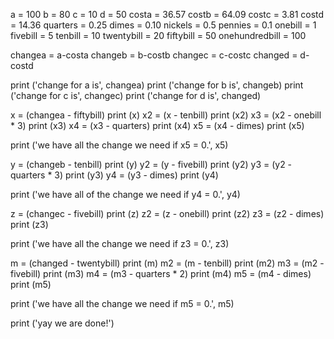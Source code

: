 a = 100
b = 80
c = 10
d = 50
costa = 36.57
costb = 64.09
costc = 3.81
costd = 14.36
quarters = 0.25
dimes = 0.10
nickels = 0.5
pennies = 0.1
onebill = 1
fivebill = 5
tenbill = 10
twentybill = 20
fiftybill = 50 
onehundredbill = 100

changea = a-costa
changeb = b-costb
changec = c-costc
changed = d-costd


print ('change for a is', changea)
print ('change for b is', changeb)
print ('change for c is', changec)
print ('change for d is', changed)

x = (changea - fiftybill) 
print (x)
x2 = (x - tenbill)
print (x2)
x3 = (x2 - onebill * 3)
print (x3)
x4 = (x3 - quarters)
print (x4)
x5 = (x4 - dimes)
print (x5)

print ('we have all the change we need if x5 = 0.', x5)

y = (changeb - tenbill)
print (y)
y2 = (y - fivebill)
print (y2)
y3 = (y2 - quarters * 3)
print (y3)
y4 = (y3 - dimes)
print (y4)


print ('we have all of the change we need if y4 = 0.', y4)

z = (changec - fivebill)
print (z)
z2 = (z - onebill)
print (z2)
z3 = (z2 - dimes)
print (z3)

print ('we have all the change we need if z3 = 0.', z3)

m = (changed - twentybill)
print (m)
m2 = (m - tenbill)
print (m2)
m3 = (m2 - fivebill)
print (m3)
m4 = (m3 - quarters * 2)
print (m4)
m5 = (m4 - dimes)
print (m5)

print ('we have all the change we need if m5 = 0.', m5)

print ('yay we are done!')
